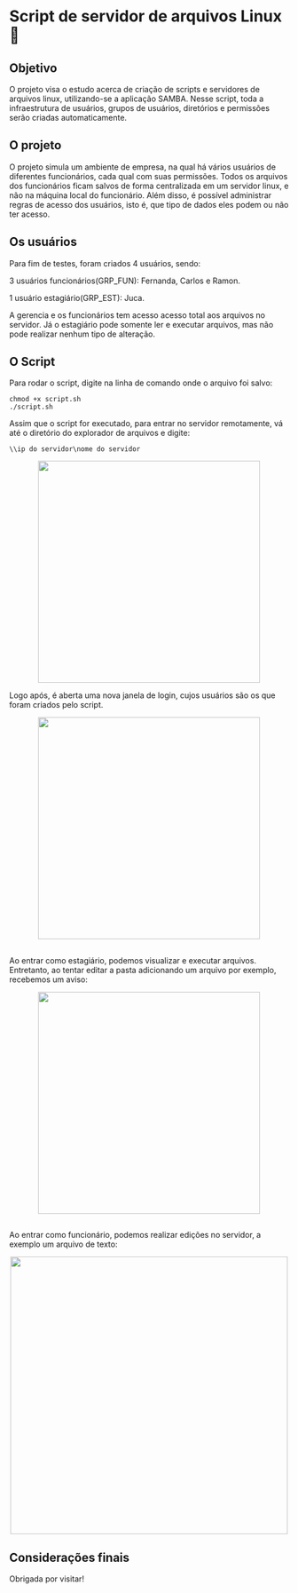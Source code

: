 # Script de servidor de arquivos Linux :file_folder:

## Objetivo

O projeto visa o estudo acerca de criação de scripts e servidores de arquivos linux, utilizando-se a aplicação SAMBA.
Nesse script, toda a infraestrutura de usuários, grupos de usuários, diretórios e permissões serão criadas automaticamente.

## O projeto

O projeto simula um ambiente de empresa, na qual há vários usuários de diferentes funcionários, cada qual com suas permissões. Todos os arquivos dos funcionários ficam salvos de forma centralizada em um servidor linux, e não na máquina local do funcionário. Além disso, é possível administrar regras de acesso dos usuários, isto é, que tipo de dados eles podem ou não ter acesso.

## Os usuários

Para fim de testes, foram criados 4 usuários, sendo:

3 usuários funcionários(GRP_FUN): Fernanda, Carlos e Ramon.

1 usuário estagiário(GRP_EST): Juca.

A gerencia e os funcionários tem acesso acesso total aos arquivos no servidor. Já o estagiário pode somente ler e executar arquivos, mas não pode realizar nenhum tipo de alteração.

## O Script

Para rodar o script, digite na linha de comando onde o arquivo foi salvo:
```
chmod +x script.sh
./script.sh
```

Assim que o script for executado, para entrar no servidor remotamente, vá até o diretório do explorador de arquivos e digite:

`\\ip do servidor\nome do servidor`

<div align=center>
  <img width = 400 src='https://user-images.githubusercontent.com/56310579/199094791-1dfbd4c4-4073-4d09-bb79-5ee7b3fa7251.png' /img>
</div>

Logo após, é aberta uma nova janela de login, cujos usuários são os que foram criados pelo script.

<div align=center>
  <img width = 400 src='https://user-images.githubusercontent.com/56310579/199095648-40d64ec9-e2c0-47f6-acaa-445ce7f7b493.png' /img>
</div>

##
Ao entrar como estagiário, podemos visualizar e executar arquivos. Entretanto, ao tentar editar a pasta adicionando um arquivo por exemplo, recebemos um aviso:

<div align=center>
  <img width = 400 src='https://user-images.githubusercontent.com/56310579/199095893-9fc4de7b-c9ac-4e35-ba37-8be74e1c8d3f.png' /img>
</div>

##
Ao entrar como funcionário, podemos realizar edições no servidor, a exemplo um arquivo de texto:

<div align=center>
  <img width = 500 src='https://user-images.githubusercontent.com/56310579/199096359-f9c2c7aa-78cc-430f-b0f4-485f3b36f13e.png' /img>
</div>

## Considerações finais
Obrigada por visitar!

